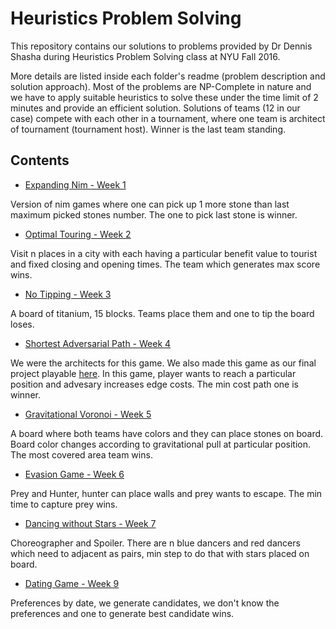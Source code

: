 # Heuristics Problem Solving

This repository contains our solutions to problems provided by Dr Dennis Shasha during Heuristics Problem Solving class at NYU Fall 2016.

More details are listed inside each folder's readme (problem description and solution approach). Most of the problems are NP-Complete in nature and we have to apply suitable heuristics to solve these under the time limit of 2 minutes and provide an efficient solution. Solutions of teams (12 in our case) compete with each other in a tournament, where one team is architect of tournament (tournament host). Winner is the last team standing.

## Contents

- [Expanding Nim - Week 1](week1)  

Version of nim games where one can pick up 1 more stone than last maximum picked stones number. The one to pick last stone is winner.

- [Optimal Touring - Week 2](week2)

Visit n places in a city with each having a particular benefit value to tourist and fixed closing and opening times. The team which generates max score wins.

- [No Tipping - Week 3](week3)

A board of titanium, 15 blocks. Teams place them and one to tip the board loses.

- [Shortest Adversarial Path - Week 4](https://github.com/apsdehal/Shortest-Adversarial-Path-Architecture)

We were the architects for this game. We also made this game as our final project playable [here](https://apsdehal.in/SAP-Ecco). In this game, player wants to reach a particular position and advesary increases edge costs. The min cost path one is winner.

- [Gravitational Voronoi - Week 5](week5)

A board where both teams have colors and they can place stones on board. Board color changes according to gravitational pull at particular position. The most covered area team wins.

- [Evasion Game - Week 6](week6)


Prey and Hunter, hunter can place walls and prey wants to escape. The min time to capture prey wins.

- [Dancing without Stars - Week 7](week7) 

Choreographer and Spoiler. There are n blue dancers and red dancers which need to adjacent as pairs, min step to do that with stars placed on board.

- [Dating Game - Week 9](week9)

Preferences by date, we generate candidates, we don't know the preferences and one to generate best candidate wins.
